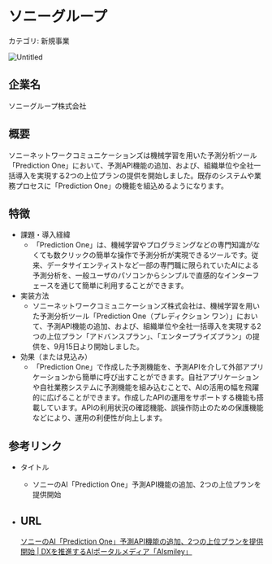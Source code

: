 # ソニーグループ

カテゴリ: 新規事業

![Untitled](%E3%82%BD%E3%83%8B%E3%83%BC%E3%82%AF%E3%82%99%E3%83%AB%E3%83%BC%E3%83%95%E3%82%9A%203ad9330ca5344b019f035d9b0da263f9/Untitled.png)

## 企業名

ソニーグループ株式会社

## 概要

ソニーネットワークコミュニケーションズは機械学習を用いた予測分析ツール「Prediction One」において、予測API機能の追加、および、組織単位や全社一括導入を実現する2つの上位プランの提供を開始しました。既存のシステムや業務プロセスに「Prediction One」の機能を組込めるようになります。

## 特徴

- 課題・導入経緯
    - 「Prediction One」は、機械学習やプログラミングなどの専門知識がなくても数クリックの簡単な操作で予測分析が実現できるツールです。従来、データサイエンティストなど一部の専門職に限られていたAIによる予測分析を、一般ユーザのパソコンからシンプルで直感的なインターフェースを通じて簡単に利用することができます。
- 実装方法
    - ソニーネットワークコミュニケーションズ株式会社は、機械学習を用いた予測分析ツール「Prediction One（プレディクション ワン）」において、予測API機能の追加、および、組織単位や全社一括導入を実現する2つの上位プラン「アドバンスプラン」、「エンタープライズプラン」の提供を、9月15日より開始しました。
- 効果（または見込み）
    - 「Prediction One」で作成した予測機能を、予測APIを介して外部アプリケーションから簡単に呼び出すことができます。自社アプリケーションや自社業務システムに予測機能を組み込むことで、AIの活用の幅を飛躍的に広げることができます。作成したAPIの運用をサポートする機能も搭載しています。APIの利用状況の確認機能、誤操作防止のための保護機能などにより、運用の利便性が向上します。

## 参考リンク

- タイトル
    - ソニーのAI「Prediction One」予測API機能の追加、2つの上位プランを提供開始
- URL
    - 
    
    [ソニーのAI「Prediction One」予測API機能の追加、2つの上位プランを提供開始 | DXを推進するAIポータルメディア「AIsmiley」](https://aismiley.co.jp/ai_news/prediction-one-update-sony-ai/)